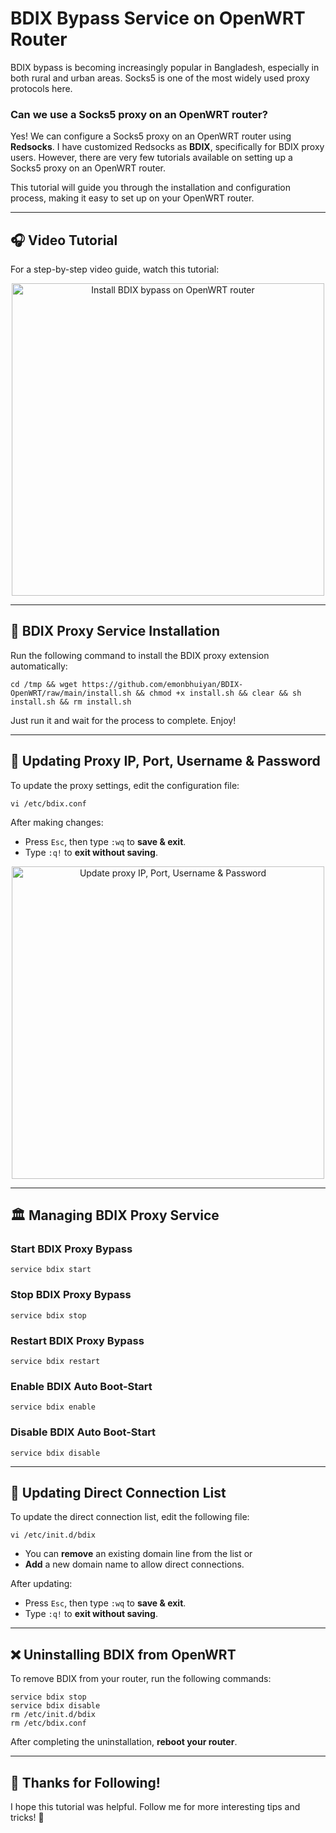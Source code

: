 # BDIX Bypass Service on OpenWRT Router

BDIX bypass is becoming increasingly popular in Bangladesh, especially in both rural and urban areas. Socks5 is one of the most widely used proxy protocols here.

### Can we use a Socks5 proxy on an OpenWRT router?
Yes! We can configure a Socks5 proxy on an OpenWRT router using **Redsocks**. I have customized Redsocks as **BDIX**, specifically for BDIX proxy users. However, there are very few tutorials available on setting up a Socks5 proxy on an OpenWRT router.

This tutorial will guide you through the installation and configuration process, making it easy to set up on your OpenWRT router.

---

## 🎧 Video Tutorial
For a step-by-step video guide, watch this tutorial:

<p align="center">
  <a href="https://www.youtube.com/watch?v=jDpXC51o984">
    <img src="https://i.ytimg.com/vi/jDpXC51o984/maxresdefault.jpg" alt="Install BDIX bypass on OpenWRT router" width="500"/>
  </a>
</p>

---

## 🚀 BDIX Proxy Service Installation

Run the following command to install the BDIX proxy extension automatically:

```
cd /tmp && wget https://github.com/emonbhuiyan/BDIX-OpenWRT/raw/main/install.sh && chmod +x install.sh && clear && sh install.sh && rm install.sh
```

Just run it and wait for the process to complete. Enjoy!

---

## 🔧 Updating Proxy IP, Port, Username & Password

To update the proxy settings, edit the configuration file:

```
vi /etc/bdix.conf
```

After making changes:
- Press `Esc`, then type `:wq` to **save & exit**.
- Type `:q!` to **exit without saving**.

<p align="center">
  <img src="https://i.imgur.com/8uLp8I9.png" alt="Update proxy IP, Port, Username & Password" width="500"/>
</p>

---

## 🏛 Managing BDIX Proxy Service

### Start BDIX Proxy Bypass
```
service bdix start
```

### Stop BDIX Proxy Bypass
```
service bdix stop
```

### Restart BDIX Proxy Bypass
```
service bdix restart
```

### Enable BDIX Auto Boot-Start
```
service bdix enable
```

### Disable BDIX Auto Boot-Start
```
service bdix disable
```

---

## 🔄 Updating Direct Connection List

To update the direct connection list, edit the following file:

```
vi /etc/init.d/bdix
```

- You can **remove** an existing domain line from the list or  
- **Add** a new domain name to allow direct connections.

After updating:
- Press `Esc`, then type `:wq` to **save & exit**.
- Type `:q!` to **exit without saving**.

---

## ❌ Uninstalling BDIX from OpenWRT

To remove BDIX from your router, run the following commands:

```
service bdix stop
service bdix disable
rm /etc/init.d/bdix
rm /etc/bdix.conf
```

After completing the uninstallation, **reboot your router**.

---

## 🙌 Thanks for Following!

I hope this tutorial was helpful. Follow me for more interesting tips and tricks! 🚀

